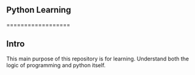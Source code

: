 ## Python Learning ##
==================
<h2 id="intro">Intro</h2>
This main purpose of this repository is for learning. Understand both the logic of programming and python itself. 